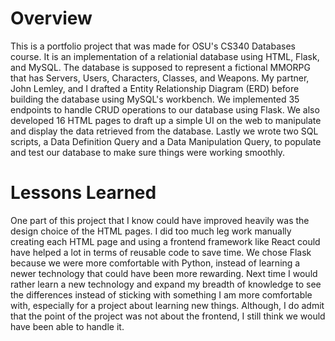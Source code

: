 # Overview

This is a portfolio project that was made for OSU's CS340 Databases course. It is an implementation of a relationial database using HTML, Flask, and MySQL. The database is supposed to represent a fictional MMORPG that has Servers, Users, Characters, Classes, and Weapons. My partner, John Lemley, and I drafted a Entity Relationship Diagram (ERD) before building the database using MySQL's workbench. We implemented 35 endpoints to handle CRUD operations to our database using Flask. We also developed 16 HTML pages to draft up a simple UI on the web to manipulate and display the data retrieved from the database. Lastly we wrote two SQL scripts, a Data Definition Query and a Data Manipulation Query, to populate and test our database to make sure things were working smoothly.

# Lessons Learned

One part of this project that I know could have improved heavily was the design choice of the HTML pages. I did too much leg work manually creating each HTML page and using a frontend framework like React could have helped a lot in terms of reusable code to save time. We chose Flask because we were more comfortable with Python, instead of learning a newer technology that could have been more rewarding. Next time I would rather learn a new technology and expand my breadth of knowledge to see the differences instead of sticking with something I am more comfortable with, especially for a project about learning new things. Although, I do admit that the point of the project was not about the frontend, I still think we would have been able to handle it.
